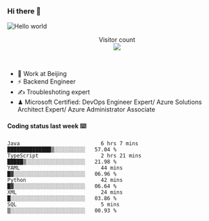 ### Hi there 👋

<img src="https://raw.githubusercontent.com/sagar-viradiya/sagar-viradiya/master/resources/banner.png" alt="Hello world">
<p align="center"> 
  Visitor count<br/>
  <img src="https://profile-counter.glitch.me/youszoe/count.svg" />
</p>
<br/>

- 🍻 Work at Beijing 
- ⚡ Backend Engineer
- ✍️ Troubleshoting expert
- ♟  Microsoft Certified: DevOps Engineer Expert/ Azure Solutions Architect Expert/ Azure Administrator Associate

#### Coding status last week ⌨️

<!--START_SECTION:waka-->

```text
Java                          6 hrs 7 mins    ██████████████▒░░░░░░░░░░   57.04 %
TypeScript                    2 hrs 21 mins   █████▒░░░░░░░░░░░░░░░░░░░   21.98 %
YAML                          44 mins         █▓░░░░░░░░░░░░░░░░░░░░░░░   06.96 %
Python                        42 mins         █▓░░░░░░░░░░░░░░░░░░░░░░░   06.64 %
XML                           24 mins         █░░░░░░░░░░░░░░░░░░░░░░░░   03.86 %
SQL                           5 mins          ▒░░░░░░░░░░░░░░░░░░░░░░░░   00.93 %
```

<!--END_SECTION:waka-->

<br/>
<center><img src="http://ghchart.rshah.org/409ba5/yousazoe" alt="" /></center>


